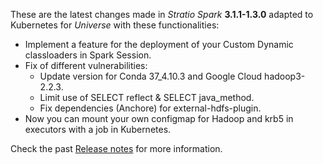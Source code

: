 These are the latest changes made in *Stratio Spark* **3.1.1-1.3.0** adapted to Kubernetes for *Universe* with these functionalities:

* Implement a feature for the deployment of your Custom Dynamic classloaders in Spark Session.
* Fix of different vulnerabilities:
  * Update version for Conda 37_4.10.3 and Google Cloud hadoop3-2.2.3.
  * Limit use of SELECT reflect & SELECT java_method.
  * Fix dependencies (Anchore) for external-hdfs-plugin.
* Now you can mount your own configmap for Hadoop and krb5 in executors with a job in Kubernetes.
    
Check the past [Release notes](What's-new/Release-notes.md) for more information. 
